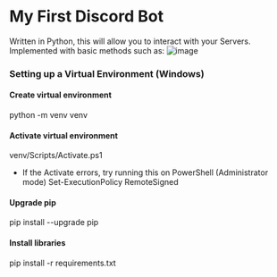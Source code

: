 # My First Discord Bot
Written in Python, this will allow you to interact with your Servers.
Implemented with basic methods such as:
![image](https://user-images.githubusercontent.com/65935742/201020840-b0e1b834-8761-43ed-bfcf-faa07d2089a5.png)

### Setting up a Virtual Environment (Windows)

#### Create virtual environment
python -m venv venv

#### Activate virtual environment
venv/Scripts/Activate.ps1

* If the Activate errors, try running this on PowerShell (Administrator mode)
Set-ExecutionPolicy RemoteSigned

#### Upgrade pip
pip install --upgrade pip

#### Install libraries
pip install -r requirements.txt
